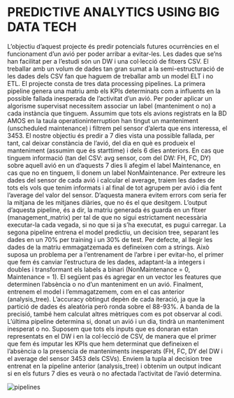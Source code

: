 # PREDICTIVE ANALYTICS USING BIG DATA TECH

L’objectiu d’aquest projecte és predir potencials futures ocurrències en el funcionament
d’un avió per poder arribar a evitar-les. Les dades que se’ns han facilitat per a l’estudi
són un DW i una col·lecció de fitxers CSV. El treballar amb un volum de dades tan gran
sumat a la semi-estructuració de les dades dels CSV fan que haguem de treballar amb un
model ELT i no ETL. El projecte consta de tres data processing pipelines.
La primera pipeline genera una matriu amb els KPIs determinats com a influents en la
possible fallada inesperada de l’activitat d’un avió. Per poder aplicar un algorisme
supervisat necessitem associar un label (manteniment o no) a cada instància que tinguem.
Assumim que tots els avions registrats en la BD AMOS en la taula operationinterruption
han tingut un manteniment (unscheduled maintenance) i filtrem pel sensor d’alerta que
ens interessa, el 3453. El nostre objectiu és predir a 7 dies vista una possible fallada, per
tant, cal deixar constància de l’avió, del dia en què es produeix el manteniment (assumim
que és starttime) i dels 6 dies anteriors. En cas que tinguem informació (tan del CSV: avg
sensor, com del DW: FH, FC, DY) sobre aquell avió en un d’aquests 7 dies li afegim el
label Maintenance, en cas que no en tinguem, li donem un label NonMaintenance. Per
extreure les dades del sensor de cada avió i calcular el average, traiem les dades de tots
els vols que tenim informats i al final de tot agrupem per avió i dia fent l’average del valor
del sensor. D’aquesta manera evitem errors com seria fer la mitjana de les mitjanes
diàries, que no és el que desitgem. L’output d’aquesta pipeline, és a dir, la matriu generada
és guarda en un fitxer (management_matrix) per tal de que no sigui estrictament
necessària executar-la cada vegada, si no que si ja s’ha executat, es pugui carregar.
La segona pipeline entrena el model predictiu, un decision tree, separant les dades en un
70% per training i un 30% de test. Per defecte, al llegir les dades de la matriu
emmagatzemada es defineixen com a strings. Això suposa un problema per a
l’entrenament de l’arbre i per evitar-ho, el primer que fem és canviar l’estructura de les
dades, adaptant-la a integers i doubles i transformant els labels a binari (NonMaintenance
= 0, Maintenance = 1). El següent pas és agregar en un vector les features que determinen
l’absència o no d’un manteniment en un avió. Finalment, entrenem el model i
l’emmagatzemem, com en el cas anterior (analysis_tree). L’accuracy obtingut depèn de
cada iteració, ja que la partició de dades és aleatòria però ronda sobre el 88-93%. A banda
de la precisió, també hem calculat altres mètriques com es pot observar al codi.
L’última pipeline determina si, donat un avió i un dia, tindrà un manteniment inesperat o
no. Suposem que tots els inputs que es donaran estan representats en el DW i en la
col·lecció de CSV, de manera que el primer que fem és imputar les KPIs que hem
determinat que defineixen el l’absència o la presencia de manteniments inesperats (FH,
FC, DY del DW i el average del sensor 3453 dels CSVs). Enviem la tupla al decision tree
entrenat en la pipeline anterior (analysis_tree) i obtenim un output indicant si en els futurs
7 dies es veurà o no afectada l’activitat de l’avió determina.


![pipelines](https://user-images.githubusercontent.com/88190336/215083546-4da7e44b-a82c-4aba-b092-311fc62f0376.png)

